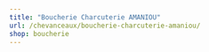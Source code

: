 ```yaml
---
title: "Boucherie Charcuterie AMANIOU"
url: /chevanceaux/boucherie-charcuterie-amaniou/
shop: boucherie
---
```

